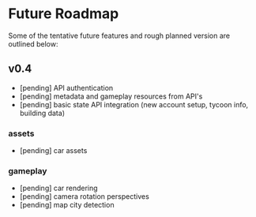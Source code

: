 
# Future Roadmap
Some of the tentative future features and rough planned version are outlined below:

## v0.4
* [pending] API authentication
* [pending] metadata and gameplay resources from API's
* [pending] basic state API integration (new account setup, tycoon info, building data)

### assets
* [pending] car assets

### gameplay
* [pending] car rendering
* [pending] camera rotation perspectives
* [pending] map city detection

